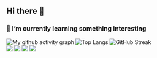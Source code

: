 ## Hi there 👋 
### 🌱 I’m currently learning  something interesting


![My github activity graph](https://github-readme-activity-graph.vercel.app/graph?username=MAX)
![Top Langs](https://github-readme-stats.vercel.app/api/top-langs/?username=Max)
![GitHub Streak](https://streak-stats.demolab.com/?user=Max)
<br>
<img src="https://img.shields.io/badge/-Python-3776AB?style=flat-square&logo=python&logoColor=white" /> 
<img src="https://img.shields.io/badge/-TypeScript-3178C6?style=flat-square&logo=typescript&logoColor=white" />
<img src="https://img.shields.io/badge/-Rust-CC6600?style=flat-square&logo=rust&logoColor=white" />
<img src="https://img.shields.io/badge/-Mathematica-FF0000?style=flat-square&logo=wolframmathematica&logoColor=white" />

